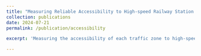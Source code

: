 ```yaml
---
title: "Measuring Reliable Accessibility to High-speed Railway Station by Integrating the Utility-Based Model and Multimodal Space-Time Prism Under Travel Time Uncertainty"
collection: publications
date: 2024-07-21
permalink: /publication/accessibility

excerpt: 'Measuring the accessibility of each traffic zone to high-speed railway stations can evaluate the ease of the transportation hub in the transportation system. The utility-based model, which captures individual travel behavior and subjective perception, is often used to quantify the travel impedance on accessibility for a given origin–destination pair. However, existing studies neglect the impacts of travel time uncertainty on utility and possible choice set when measuring accessibility, especially in high-timeliness travel (e.g., railway stations or airports). This study proposes a novel integration of the utility-based model and multimodal space–time prism under travel time uncertainty to measure reliable accessibility to high-speed railway stations. First, the reliable multimodal space–time prism is developed to generate a reliable travel mode choice set constrained by travel time budgets. Then, the reliable choice set is integrated into the utility-based model with the utility function derived from a proposed mean–standard deviation logit-based mode choice model. Finally, this study contributes to measuring reliable accessibility within areas from Beijing’s 5th Ring Road to the Beijing South Railway Station. Based on the results, policymakers can effectively evaluate the distribution of transportation resources and urban planning.<br/><img src='/images/framework.png'>'

---
```


